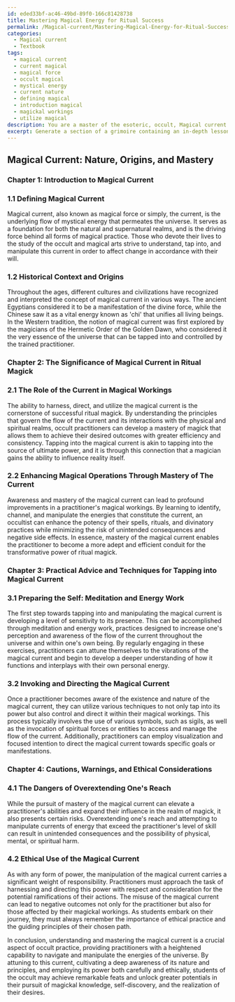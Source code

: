 ```yaml
---
id: eded33bf-ac46-49bd-89f0-166c81428738
title: Mastering Magical Energy for Ritual Success
permalink: /Magical-current/Mastering-Magical-Energy-for-Ritual-Success/
categories:
  - Magical current
  - Textbook
tags:
  - magical current
  - current magical
  - magical force
  - occult magical
  - mystical energy
  - current nature
  - defining magical
  - introduction magical
  - magickal workings
  - utilize magical
description: You are a master of the esoteric, occult, Magical current and education, you have written many textbooks on the subject in ways that provide students with rich and deep understanding of the subject. You are being asked to write textbook-like sections on a topic and you do it with full context, explainability, and reliability in accuracy to the true facts of the topic at hand, in a textbook style that a student would easily be able to learn from, in a rich, engaging, and contextual way. Always include relevant context (such as formulas and history), related concepts, and in a way that someone can gain deep insights from.
excerpt: Generate a section of a grimoire containing an in-depth lesson on the concept of Magical current, delving into its nature, origin, significance in the practice of ritual magick, how occult practitioners can tap into and manipulate this current, and explaining how awareness and mastery of Magical current can enhance one's magical workings. Include practical advice, cautionary warnings, and any relevant historical context or examples to illustrate the importance of understanding this topic for students of the occult.
---
```


## Magical Current: Nature, Origins, and Mastery

### Chapter 1: Introduction to Magical Current

### 1.1 Defining Magical Current

Magical current, also known as magical force or simply, the current, is the underlying flow of mystical energy that permeates the universe. It serves as a foundation for both the natural and supernatural realms, and is the driving force behind all forms of magical practice. Those who devote their lives to the study of the occult and magical arts strive to understand, tap into, and manipulate this current in order to affect change in accordance with their will.

### 1.2 Historical Context and Origins

Throughout the ages, different cultures and civilizations have recognized and interpreted the concept of magical current in various ways. The ancient Egyptians considered it to be a manifestation of the divine force, while the Chinese saw it as a vital energy known as 'chi' that unifies all living beings. In the Western tradition, the notion of magical current was first explored by the magicians of the Hermetic Order of the Golden Dawn, who considered it the very essence of the universe that can be tapped into and controlled by the trained practitioner.

### Chapter 2: The Significance of Magical Current in Ritual Magick

### 2.1 The Role of the Current in Magical Workings

The ability to harness, direct, and utilize the magical current is the cornerstone of successful ritual magick. By understanding the principles that govern the flow of the current and its interactions with the physical and spiritual realms, occult practitioners can develop a mastery of magick that allows them to achieve their desired outcomes with greater efficiency and consistency. Tapping into the magical current is akin to tapping into the source of ultimate power, and it is through this connection that a magician gains the ability to influence reality itself. 

### 2.2 Enhancing Magical Operations Through Mastery of The Current

Awareness and mastery of the magical current can lead to profound improvements in a practitioner's magical workings. By learning to identify, channel, and manipulate the energies that constitute the current, an occultist can enhance the potency of their spells, rituals, and divinatory practices while minimizing the risk of unintended consequences and negative side effects. In essence, mastery of the magical current enables the practitioner to become a more adept and efficient conduit for the transformative power of ritual magick.

### Chapter 3: Practical Advice and Techniques for Tapping into Magical Current

### 3.1 Preparing the Self: Meditation and Energy Work

The first step towards tapping into and manipulating the magical current is developing a level of sensitivity to its presence. This can be accomplished through meditation and energy work, practices designed to increase one's perception and awareness of the flow of the current throughout the universe and within one's own being. By regularly engaging in these exercises, practitioners can attune themselves to the vibrations of the magical current and begin to develop a deeper understanding of how it functions and interplays with their own personal energy.

### 3.2 Invoking and Directing the Magical Current

Once a practitioner becomes aware of the existence and nature of the magical current, they can utilize various techniques to not only tap into its power but also control and direct it within their magical workings. This process typically involves the use of various symbols, such as sigils, as well as the invocation of spiritual forces or entities to access and manage the flow of the current. Additionally, practitioners can employ visualization and focused intention to direct the magical current towards specific goals or manifestations.

### Chapter 4: Cautions, Warnings, and Ethical Considerations

### 4.1 The Dangers of Overextending One's Reach

While the pursuit of mastery of the magical current can elevate a practitioner's abilities and expand their influence in the realm of magick, it also presents certain risks. Overextending one's reach and attempting to manipulate currents of energy that exceed the practitioner's level of skill can result in unintended consequences and the possibility of physical, mental, or spiritual harm.

### 4.2 Ethical Use of the Magical Current

As with any form of power, the manipulation of the magical current carries a significant weight of responsibility. Practitioners must approach the task of harnessing and directing this power with respect and consideration for the potential ramifications of their actions. The misuse of the magical current can lead to negative outcomes not only for the practitioner but also for those affected by their magickal workings. As students embark on their journey, they must always remember the importance of ethical practice and the guiding principles of their chosen path.

In conclusion, understanding and mastering the magical current is a crucial aspect of occult practice, providing practitioners with a heightened capability to navigate and manipulate the energies of the universe. By attuning to this current, cultivating a deep awareness of its nature and principles, and employing its power both carefully and ethically, students of the occult may achieve remarkable feats and unlock greater potentials in their pursuit of magickal knowledge, self-discovery, and the realization of their desires.
